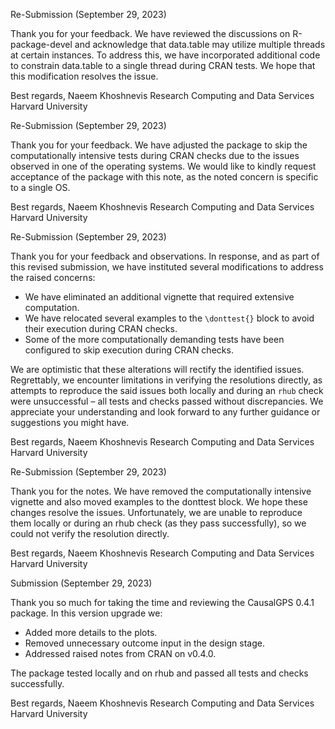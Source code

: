 Re-Submission (September 29, 2023)

Thank you for your feedback. We have reviewed the discussions on R-package-devel and acknowledge that data.table may utilize multiple threads at certain instances. To address this, we have incorporated additional code to constrain data.table to a single thread during CRAN tests. We hope that this modification resolves the issue.
 
Best regards, 
Naeem Khoshnevis 
Research Computing and Data Services 
Harvard University


Re-Submission (September 29, 2023)

Thank you for your feedback. We have adjusted the package to skip the computationally intensive tests during CRAN checks due to the issues observed in one of the operating systems. We would like to kindly request acceptance of the package with this note, as the noted concern is specific to a single OS.
 
Best regards, 
Naeem Khoshnevis 
Research Computing and Data Services 
Harvard University


Re-Submission (September 29, 2023)

Thank you for your feedback and observations. In response, and as part of this revised submission, we have instituted several modifications to address the raised concerns:
- We have eliminated an additional vignette that required extensive computation.
- We have relocated several examples to the `\donttest{}` block to avoid their execution during CRAN checks.
- Some of the more computationally demanding tests have been configured to skip execution during CRAN checks.

We are optimistic that these alterations will rectify the identified issues. Regrettably, we encounter limitations in verifying the resolutions directly, as attempts to reproduce the said issues both locally and during an `rhub` check were unsuccessful – all tests and checks passed without discrepancies. We appreciate your understanding and look forward to any further guidance or suggestions you might have.

Best regards, 
Naeem Khoshnevis 
Research Computing and Data Services 
Harvard University


Re-Submission (September 29, 2023)

Thank you for the notes. We have removed the computationally intensive vignette and also moved examples to the donttest block. We hope these changes resolve the issues. Unfortunately, we are unable to reproduce them locally or during an rhub check (as they pass successfully), so we could not verify the resolution directly.

Best regards, 
Naeem Khoshnevis 
Research Computing and Data Services 
Harvard University

Submission (September 29, 2023)

Thank you so much for taking the time and reviewing the CausalGPS 0.4.1 package. In this version upgrade we:

- Added more details to the plots.
- Removed unnecessary outcome input in the design stage. 
- Addressed raised notes from CRAN on v0.4.0.

The package tested locally and on rhub and passed all tests and checks successfully. 

Best regards, 
Naeem Khoshnevis 
Research Computing and Data Services 
Harvard University
